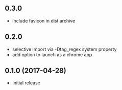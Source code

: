 ## 0.3.0

* include favicon in dist archive

## 0.2.0

* selective import via -Dtag_regex system property
* add option to launch as a chrome app

## 0.1.0 (2017-04-28)

* Initial release

